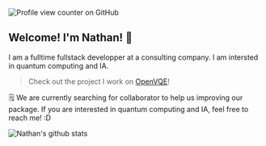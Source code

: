 ![Profile view counter on GitHub](https://komarev.com/ghpvc/?username=Cail626)

## Welcome! I'm Nathan! 👋

I am a fulltime fullstack developper at a consulting company. I am intersted in quantum computing and IA.
> Check out the project I work on [OpenVQE](https://github.com/OpenVQE/OpenVQE)! 

🗒️ We are currently searching for collaborator to help us improving our package. If you are interested in quantum computing and IA, feel free to reach me! :D 

![Nathan's github stats](https://github-readme-stats.vercel.app/api?username=cail626&show_icons=true&theme=transparent)
